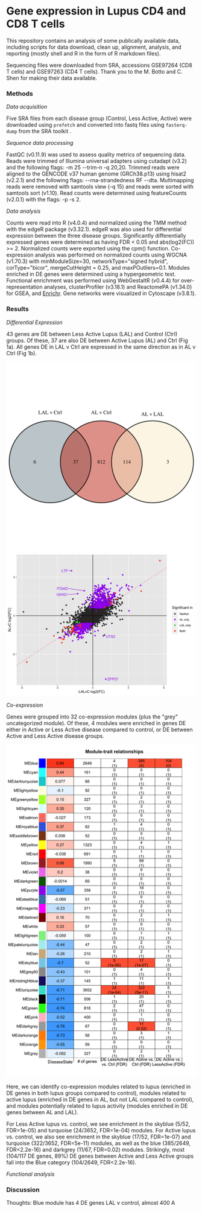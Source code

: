 # Gene expression in Lupus CD4 and CD8 T cells

This repository contains an analysis of some publically available data, including scripts for data download, clean up, alignment, analysis, and reporting (mostly shell and R in the form of R markdown files). 

Sequencing files were downloaded from SRA, accessions GSE97264 (CD8 T cells) and GSE97263 (CD4 T cells). Thank you to the M. Botto and C. Shen for making their data available.

### Methods

*Data acquisition*

Five SRA files from each disease group (Control, Less Active, Active) were downloaded using `prefetch` and converted into fastq files using `fasterq-dump` from the SRA toolkit .

*Sequence data processing*

FastQC (v0.11.9) was used to assess quality metrics of sequencing data. Reads were trimmed of Illumina universal adapters using cutadapt (v3.2) and the following flags: -m 25 --trim-n -q 20,20. Trimmed reads were aligned to the GENCODE v37 human genome (GRCh38.p13) using hisat2 (v2.2.1) and the following flags: --rna-strandedness RF --dta. Multimapping reads were removed with samtools view (-q 15) and reads were sorted with samtools sort (v1.10). Read counts were determined using featureCounts (v2.0.1) with the flags: -p -s 2.

*Data analysis*

Counts were read into R (v4.0.4) and normalized using the TMM method with the edgeR package (v3.32.1). edgeR was also used for differential expression between the three disease groups. Significantly differentially expressed genes were determined as having FDR < 0.05 and abs(log2(FC)) >= 2. Normalized counts were exported using the cpm() function. Co-expression analysis was performed on normalized counts using WGCNA (v1.70.3) with minModuleSize=30, networkType="signed hybrid", corType="bicor", mergeCutHeight = 0.25, and maxPOutliers=0.1. Modules enriched in DE genes were determined using a hypergeometric test. Functional enrichment was performed using WebGestaltR (v0.4.4) for over-representation analyses, clusterProfiler (v3.18.1) and ReactomePA (v1.34.0) for GSEA, and [Enrichr](https://maayanlab.cloud/Enrichr/). Gene networks were visualized in Cytoscape (v3.8.1).

### Results

*Differential Expression*

43 genes are DE between Less Active Lupus (LAL) and Control (Ctrl) groups. Of these, 37 are also DE between Active Lupus (AL) and Ctrl (Fig 1a). All genes DE in LAL v Ctrl are expressed in the same direction as in AL v Ctrl (Fig 1b).

<img src="https://github.com/louislamont/LupusTCells/blob/main/plots/CD8/compareDE/all-groups.png" alt="Fig 1a: Overlap of DE genes between LAL v Ctrl, AL v Ctrl, and AL v LAL" width="600"/>

<img src="https://github.com/louislamont/LupusTCells/blob/main/plots/CD8/compareDE/FC.png" alt="Fig 1b: Comparison of gene-level fold changes between AL v Ctrl and LAL v Ctrl" width="600"/>

*Co-expression*

Genes were grouped into 32 co-expression modules (plus the "grey" uncategorized module). Of these, 4 modules were enriched in genes DE either in Active or Less Active disease compared to control, or DE between Active and Less Active disease groups.

<img src="https://github.com/louislamont/LupusTCells/blob/main/plots/CD8/wgcna/modules-w-DE-genes.png" alt="Fig 2: Association with disease group and modules with enriched genes" width="600"/>

Here, we can identify co-expression modules related to lupus (enriched in DE genes in both lupus groups compared to control), modules related to active lupus (enriched in DE genes in AL, but not LAL compared to control), and modules potentially related to lupus activity (modules enriched in DE genes between AL and LAL).

For Less Active lupus vs. control, we see enrichment in the skyblue (5/52, FDR=1e-05) and turquoise (24/3652, FDR=1e-04) modules. For Active lupus vs. control, we also see enrichment in the skyblue (17/52, FDR=1e-07) and turquoise (322/3652, FDR=5e-11) modules, as well as the blue (385/2649, FDR<2.2e-16) and darkgrey (11/67, FDR=0.02) modules. Strikingly, most (104/117 DE genes, 89%) DE genes between Active and Less Active groups fall into the Blue category (104/2649, FDR<2.2e-16).

*Functional analysis*

### Discussion

Thoughts: Blue module has 4 DE genes LAL v control, almost 400 A